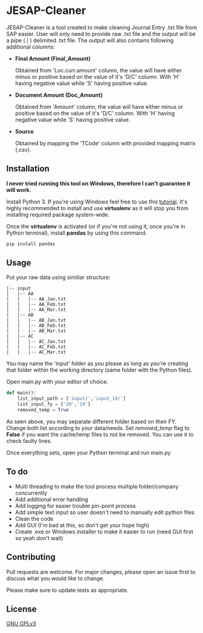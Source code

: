 # JESAP-Cleaner

JESAP-Cleaner is a tool created to make cleaning Journal Entry .txt file from SAP easier. User will only need to provide raw .txt file and the output will be a pipe ( | ) delimited .txt file. The output will also contains following additional columns:

* **Final Amount (Final_Amount)**

  Obtained from 'Loc.curr.amount' column, the value will have either minus or positive based on the value of it's 'D/C' column. With 'H' having negative value while 'S' having positive value.


* **Document Amount (Doc_Amount)**

  Obtained from 'Amount' column, the value will have either minus or positive based on the value of it's 'D/C' column. With 'H' having negative value while 'S' having positive value.

* **Source**

  Obtained by mapping the 'TCode' column with provided mapping matrix (.csv).
## Installation

**I never tried running this tool on Windows, therefore I can't guarantee it will work.**

Install Python 3. If you're using Windows feel free to use this [tutorial](https://phoenixnap.com/kb/how-to-install-python-3-windows). It's highly recommended to install and use **virtualenv** as it will stop you from installing required package system-wide.

Once the **virtualenv** is activated (or if you're not using it, once you're in Python terminal), install **pandas** by using this command.
```bash
pip install pandas
```

## Usage
Put your raw data using similiar structure:
```
|-- input
|   |-- AA
|   |   |-- AA_Jan.txt
|   |   |-- AA_Feb.txt
|   |   |-- AA_Mar.txt
|   |-- AB
|   |   |-- AB_Jan.txt
|   |   |-- AB_Feb.txt
|   |   |-- AB_Mar.txt
|   |-- AC
|   |   |-- AC_Jan.txt
|   |   |-- AC_Feb.txt
|   |   |-- AC_Mar.txt
```
You may name the 'input' folder as you please as long as you're creating that folder within the working directory (same folder with the Python files).

Open main.py with your editor of choice.
```python
def main():
    list_input_path = ['input/','input_19/']
    list_input_fy = ['20','19']
    removed_temp = True
```
As seen above, you may separate different folder based on their FY. Change both list according to your data/needs. Set *removed_temp* flag to **False** if you want the cache/temp files to not be removed. You can use it to check faulty lines.

Once everything sets, open your Python terminal and run main.py
## To do
* Multi threading to make the tool process multiple folder/company concurrently
* Add additional error handling
* Add logging for easier trouble pin-point process
* Add simple text input so user doesn't need to manually edit python files
* Clean the code
* Add GUI (I'm bad at this, so don't get your hope high)
* Create .exe or Windows installer to make it easier to run (need GUI first so yeah don't wait)
## Contributing
Pull requests are welcome. For major changes, please open an issue first to discuss what you would like to change.

Please make sure to update tests as appropriate.

## License
[GNU GPLv3](https://choosealicense.com/licenses/gpl-3.0/)
